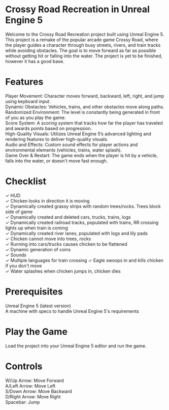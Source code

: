 # Crossy Road Recreation in Unreal Engine 5
Welcome to the Crossy Road Recreation project built using Unreal Engine 5. This project is a remake of the popular arcade game Crossy Road, where the player guides a character through busy streets, rivers, and train tracks while avoiding obstacles. The goal is to move forward as far as possible without getting hit or falling into the water. The project is yet to be finished, however it has a good base.

# Features
Player Movement: Character moves forward, backward, left, right, and jump using keyboard input.  
Dynamic Obstacles: Vehicles, trains, and other obstacles move along paths.  
Randomized Environment: The level is constantly being generated in front of you as you play the game.  
Score System: A scoring system that tracks how far the player has traveled and awards points based on progression.  
High-Quality Visuals: Utilizes Unreal Engine 5’s advanced lighting and rendering features to deliver high-quality visuals.  
Audio and Effects: Custom sound effects for player actions and environmental elements (vehicles, trains, water splash).  
Game Over & Restart: The game ends when the player is hit by a vehicle, falls into the water, or doesn't move fast enough.  

# Checklist
✓ HUD  
✓ Chicken looks in direction it is moving  
✓ Dynamically created grassy strips with random trees/rocks. Trees block side of game  
✓ Dynamically created and deleted cars, trucks, trains, logs  
✓ Dynamically created railroad tracks, populated with trains, RR crossing lights up when train is coming  
✓ Dynamically created river lanes, populated with logs and lily pads  
✓ Chicken cannot move into trees, rocks  
✓ Running into cars/trucks causes chicken to be flattened  
✓ Dynamic generation of coins  
✓ Sounds  
✓ Multiple languages for train crossing
✓ Eagle swoops in and kills chicken if you don't move  
✓ Water splashes when chicken jumps in, chicken dies  

# Prerequisites
Unreal Engine 5 (latest version)  
A machine with  specs to handle Unreal Engine 5's requirements  

# Play the Game
Load the project into your Unreal Engine 5 editor and run the game.

# Controls
W/Up Arrow: Move Forward  
A/Left Arrow: Move Left  
S/Down Arrow: Move Backward  
D/Right Arrow: Move Right  
Spacebar: Jump  
